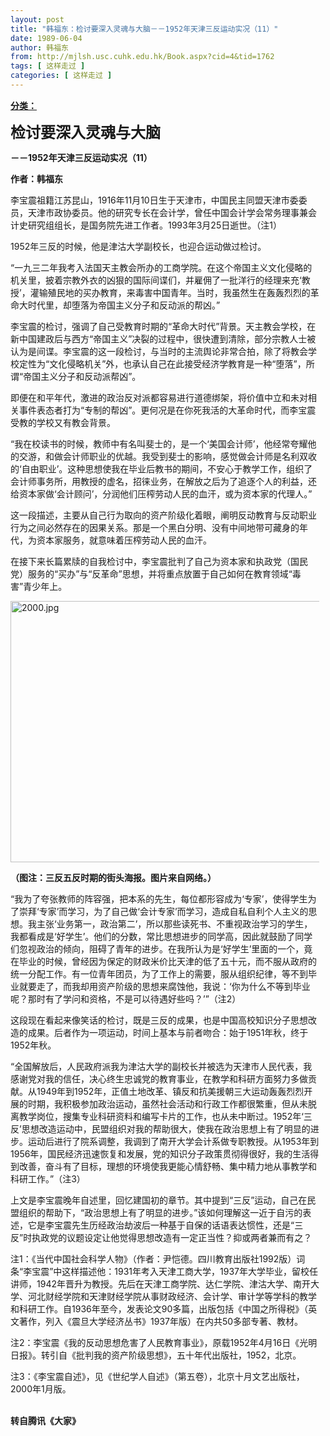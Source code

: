 ```yaml
---
layout: post
title: "韩福东：检讨要深入灵魂与大脑－－1952年天津三反运动实况（11）"
date: 1989-06-04
author: 韩福东
from: http://mjlsh.usc.cuhk.edu.hk/Book.aspx?cid=4&tid=1762
tags: [ 这样走过 ]
categories: [ 这样走过 ]
---
```


<div style="margin: 15px 10px 10px 0px;">
 <div>
  <span id="ctl00_ContentPlaceHolder1_chapter1_SubjectLabel" style="font-weight:bold;text-decoration:underline;">
   分类：
  </span>
 </div>
 <p>
  <strong>
   <font size="5">
    检讨要深入灵魂与大脑
   </font>
  </strong>
 </p>
 <p>
  <strong>
   －－1952年天津三反运动实况（11）
  </strong>
 </p>
 <p>
  <strong>
   作者：韩福东
  </strong>
 </p>
 <p>
  李宝震祖籍江苏昆山，1916年11月10日生于天津市，中国民主同盟天津市委委员，天津市政协委员。他的研究专长在会计学，曾任中国会计学会常务理事兼会计史研究组组长，是国务院先进工作者。1993年3月25日逝世。（注1）
 </p>
 <p>
  1952年三反的时候，他是津沽大学副校长，也迎合运动做过检讨。
 </p>
 <p>
  “一九三二年我考入法国天主教会所办的工商学院。在这个帝国主义文化侵略的机关里，披着宗教外衣的凶狠的国际间谍们，并雇佣了一批洋行的经理来充‘教授’，灌输殖民地的买办教育，来毒害中国青年。当时，我虽然生在轰轰烈烈的革命大时代里，却堕落为帝国主义分子和反动派的帮凶。”
 </p>
 <p>
  李宝震的检讨，强调了自己受教育时期的“革命大时代”背景。天主教会学校，在新中国建政后与西方“帝国主义”决裂的过程中，很快遭到清除，部分宗教人士被认为是间谍。李宝震的这一段检讨，与当时的主流舆论非常合拍，除了将教会学校定性为“文化侵略机关”外，也承认自己在此接受经济学教育是一种“堕落”，所谓“帝国主义分子和反动派帮凶”。
 </p>
 <p>
  即便在和平年代，激进的政治反对派都容易进行道德绑架，将价值中立和未对相关事件表态者打为“专制的帮凶”。更何况是在你死我活的大革命时代，而李宝震受教的学校又有教会背景。
 </p>
 <p>
  “我在校读书的时候，教师中有名叫斐士的，是一个‘美国会计师’，他经常夸耀他的交游，和做会计师职业的优越。我受到斐士的影响，感觉做会计师是名利双收的‘自由职业’。这种思想使我在毕业后教书的期间，不安心于教学工作，组织了会计师事务所，用教授的虚名，招徕业务，在解放之后为了追逐个人的利益，还给资本家做‘会计顾问’，分润他们压榨劳动人民的血汗，或为资本家的代理人。”
 </p>
 <p>
  这一段描述，主要从自己行为取向的资产阶级化着眼，阐明反动教育与反动职业行为之间必然存在的因果关系。那是一个黑白分明、没有中间地带可藏身的年代，为资本家服务，就意味着压榨劳动人民的血汗。
 </p>
 <p>
  在接下来长篇累牍的自我检讨中，李宝震批判了自己为资本家和执政党（国民党）服务的“买办”与“反革命”思想，并将重点放置于自己如何在教育领域“毒害”青少年上。
 </p>
 <p>
  <img align="top" alt="2000.jpg" border="0" height="418" src="http://mjlsh.usc.cuhk.edu.hk/medias/contents/1762/2000.jpg" width="590"/>
 </p>
 <p>
  <strong>
   （图注：三反五反时期的街头海报。图片来自网络。）
  </strong>
 </p>
 <p>
  “我为了夸张教师的阵容强，把本系的先生，每位都形容成为‘专家’，使得学生为了崇拜‘专家’而学习，为了自己做‘会计专家’而学习，造成自私自利个人主义的思想。我主张‘业务第一，政治第二’，所以那些读死书、不重视政治学习的学生，我都看成是‘好学生’。他们的分数，常比思想进步的同学高，因此就鼓励了同学们忽视政治的倾向，阻碍了青年的进步。在我所认为是‘好学生’里面的一个，竟在毕业的时候，曾经因为保定的财政米价比天津的低了五十元，而不服从政府的统一分配工作。有一位青年团员，为了工作上的需要，服从组织纪律，等不到毕业就要走了，而我却用资产阶级的思想来腐蚀他，我说：‘你为什么不等到毕业呢？那时有了学问和资格，不是可以待遇好些吗？’”（注2）
 </p>
 <p>
  这段现在看起来像笑话的检讨，既是三反的成果，也是中国高校知识分子思想改造的成果。后者作为一项运动，时间上基本与前者吻合：始于1951年秋，终于1952年秋。
 </p>
 <p>
  “全国解放后，人民政府派我为津沽大学的副校长并被选为天津市人民代表，我感谢党对我的信任，决心终生忠诚党的教育事业，在教学和科研方面努力多做贡献。从1949年到1952年，正值土地改革、镇反和抗美援朝三大运动轰轰烈烈开展的时期，我积极参加政治运动，虽然社会活动和行政工作都很繁重，但从未脱离教学岗位，搜集专业科研资料和编写卡片的工作，也从未中断过。1952年‘三反’思想改造运动中，民盟组织对我的帮助很大，使我在政治思想上有了明显的进步。运动后进行了院系调整，我调到了南开大学会计系做专职教授。从1953年到1956年，国民经济迅速恢复和发展，党的知识分子政策贯彻得很好，我的生活得到改善，奋斗有了目标，理想的环境使我更能心情舒畅、集中精力地从事教学和科研工作。”（注3）
 </p>
 <p>
  上文是李宝震晚年自述里，回忆建国初的章节。其中提到“三反”运动，自己在民盟组织的帮助下，“政治思想上有了明显的进步。”该如何理解这一近于自污的表述，它是李宝震先生历经政治劫波后一种基于自保的话语表达惯性，还是“三反”时执政党的议题设定让他觉得思想改造有一定正当性？抑或两者兼而有之？
 </p>
 <p>
  注1：《当代中国社会科学人物》（作者：尹恺德。四川教育出版社1992版）词条“李宝震”中这样描述他：1931年考入天津工商大学，1937年大学毕业，留校任讲师，1942年晋升为教授。先后在天津工商学院、达仁学院、津沽大学、南开大学、河北财经学院和天津财经学院从事财政经济、会计学、审计学等学科的教学和科研工作。自1936年至今，发表论文90多篇，出版包括《中国之所得税》（英文著作，列入《震旦大学经济丛书》1937年版）在内共50多部专著、教材。
 </p>
 <p>
  注2：李宝震《我的反动思想危害了人民教育事业》，原载1952年4月16日《光明日报》。转引自《批判我的资产阶级思想》，五十年代出版社，1952，北京。
 </p>
 <p>
  注3：《李宝震自述》，见《世纪学人自述》（第五卷），北京十月文艺出版社，2000年1月版。
 </p>
 <p>
  <br/>
  <strong>
   转自腾讯《大家》
  </strong>
 </p>
</div>

